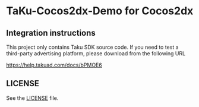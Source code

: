 # TaKu-Cocos2dx-Demo for Cocos2dx



## Integration instructions
This project only contains Taku SDK source code. If you need to test a third-party advertising platform, please download from the following URL

https://help.takuad.com/docs/bPMOE6
## LICENSE

See the [LICENSE](LICENSE) file.
